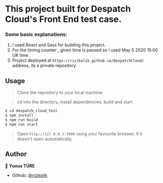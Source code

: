 # This project built for Despatch Cloud's Front End test case.

### Some basic explanations:

1. I used React and Sass for building this project.
2. For the timing counter , given time is passed so i used May 5 2020 15:00 UK time .
3. Project deployed at `https://rizikolik.github.io/DespatchCloud/` address, its a private repository.

## Usage

> Clone the repository to your local machine

> cd into the directory, install dependencies, build and start

```sh
$ cd despatch_cloud_test
$ npm install
$ npm run build
$ npm run start
```

> Open `http://127.0.0.1:3000` using your favourite broswer, if it doesn't open automatically.

## Author

👤 **Yunus TÜRE**

- Github: [@rizikolik](https://github.com/rizikolik)
